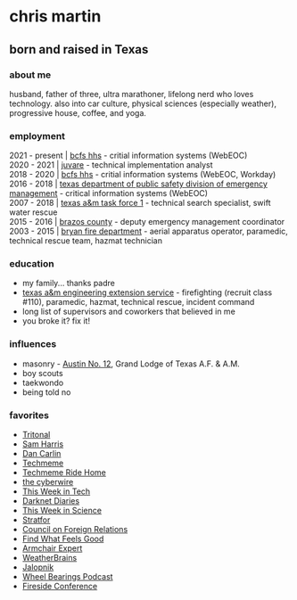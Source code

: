 # chris martin
## born and raised in Texas
### about me
husband, father of three, ultra marathoner, lifelong nerd who loves technology.  also into car culture, physical sciences (especially weather), progressive house, coffee, and yoga.

### employment
2021 - present | [bcfs hhs](https://bcfsemd.org/) - critial information systems (WebEOC)<br/>
2020 - 2021 | [juvare](https://www.juvare.com/webeoc/) - technical implementation analyst<br/>
2018 - 2020 | [bcfs hhs](https://bcfsemd.org/) - critial information systems (WebEOC, Workday)<br/>
2016 - 2018 | [texas department of public safety division of emergency management](https://tdem.texas.gov/) - critical information systems (WebEOC)<br/>
2007 - 2018 | [texas a&m task force 1](https://texastaskforce1.org/) - technical search specialist, swift water rescue<br/>
2015 - 2016 | [brazos county](http://brazosceoc.org) - deputy emergency management coordinator<br/>
2003 - 2015 | [bryan fire department](https://www.bryantx.gov/fire/) - aerial apparatus operator, paramedic, technical rescue team, hazmat technician

### education
* my family... thanks padre<br/>
* [texas a&m engineering extension service](https://www.teex.org) - firefighting (recruit class #110), paramedic, hazmat, technical rescue, incident command<br/>
* long list of supervisors and coworkers that believed in me<br/>
* you broke it? fix it!

### influences
* masonry - [Austin No. 12](http://austinlodge12.com), Grand Lodge of Texas A.F. & A.M.<br/>
* boy scouts<br/>
* taekwondo<br/>
* being told no

### favorites
* [Tritonal](http://tritonalmusic.com)<br/>
* [Sam Harris](https://samharris.org)<br/>
* [Dan Carlin](https://www.dancarlin.com/)<br/>
* [Techmeme](https://techmeme.com)<br/>
* [Techmeme Ride Home](https://news.techmeme.com/180306/podcast)<br/>
* [the cyberwire](https://thecyberwire.com)<br/>
* [This Week in Tech](https://twit.tv)<br/>
* [Darknet Diaries](https://darknetdiaries.com/)<br/>
* [This Week in Science](https://www.twis.org/)<br/>
* [Stratfor](https://worldview.stratfor.com/)<br/>
* [Council on Foreign Relations](https://www.cfr.org)<br/>
* [Find What Feels Good](https://fwfg.com/)<br/>
* [Armchair Expert](https://armchairexpertpod.com/)<br/>
* [WeatherBrains](https://weatherbrains.com)<br/>
* [Jalopnik](https://jalopnik.com)<br/>
* [Wheel Bearings Podcast](https://wheelbearings.media)<br/>
* [Fireside Conference](https://firesideconf.com)<br/>
